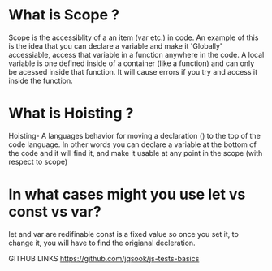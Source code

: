 # What is Scope ?

Scope is the accessiblity of a an item (var etc.) in code. An example of this is the idea that you can declare a variable and make it 'Globally' accessiable, access that variable in a function anywhere in the code. A local variable is one defined inside of a container (like a function) and can only be acessed inside that function. It will cause errors if you try and access it inside the function.

# What is Hoisting ?

Hoisting- A languages behavior for moving a declaration () to the top of the code language. In other words you can declare a variable at the bottom of the code and it will find it, and make it usable at any point in the scope (with respect to scope)

# In what cases might you use let vs const vs var?

let and var are redifinable
const is a fixed value so once you set it, to change it, you will have to find the origianal decleration.

GITHUB LINKS
https://github.com/jqsook/js-tests-basics
